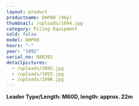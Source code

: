 ```yaml
---
layout: product
productname: DHP80 (90y)
thumbnail: /uploads/1094.jpg
category: Piling Equipment
sold: false
model: DHP80
hours: "-"
year: "1992"
serial_no: B80302
detailpictures:
  - /uploads/1095.jpg
  - /uploads/1055.jpg
  - /uploads/1096.jpg
---
```

**Leader Type/Length: M60D, length: approx. 22m**